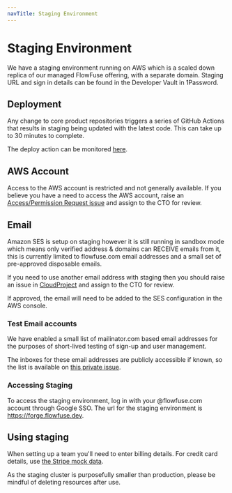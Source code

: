 ```yaml
---
navTitle: Staging Environment
---
```


# Staging Environment

We have a staging environment running on AWS which is a scaled down replica of
our managed FlowFuse offering, with a separate domain. Staging URL and sign in
details can be found in the Developer Vault in 1Password.

## Deployment

Any change to core product repositories triggers a series of GitHub Actions that results
in staging being updated with the latest code. This can take up to 30 minutes to complete.

The deploy action can be monitored [here](https://github.com/FlowFuse/helm/actions/workflows/flowforge-container.yml).

## AWS Account

Access to the AWS account is restricted and not generally available. If you believe
you have a need to access the AWS account, raise an [Access/Permission Request issue](https://github.com/FlowFuse/admin/issues/new/choose)
and assign to the CTO for review.

## Email

Amazon SES is setup on staging however it is still running in sandbox mode which means only verified address & domains can RECEIVE emails from it, this is currently limited to flowfuse.com email addresses and a small set of pre-approved disposable emails.

If you need to use another email address with staging then you should raise an issue 
in [CloudProject](https://github.com/FlowFuse/CloudProject) and assign to the CTO for review.

If approved, the email will need to be added to the SES configuration in the AWS console.

### Test Email accounts

We have enabled a small list of mailinator.com based email addresses for the purposes
of short-lived testing of sign-up and user management.

The inboxes for these email addresses are publicly accessible if known, so the list
is available on [this private issue](https://github.com/FlowFuse/CloudProject/issues/135).

### Accessing Staging

To access the staging environment, log in with your @flowfuse.com account through Google SSO. The url for the staging environment is https://forge.flowfuse.dev.

## Using staging

When setting up a team you'll need to enter billing details. For credit card
details, use [the Stripe mock data](https://stripe.com/docs/testing#testing-interactively).

As the staging cluster is purposefully smaller than production, please be mindful of deleting
resources after use.
